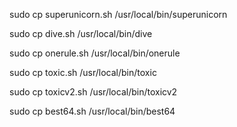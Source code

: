 sudo cp superunicorn.sh /usr/local/bin/superunicorn

sudo cp dive.sh /usr/local/bin/dive

sudo cp onerule.sh /usr/local/bin/onerule

sudo cp toxic.sh /usr/local/bin/toxic

sudo cp toxicv2.sh /usr/local/bin/toxicv2

sudo cp best64.sh /usr/local/bin/best64
